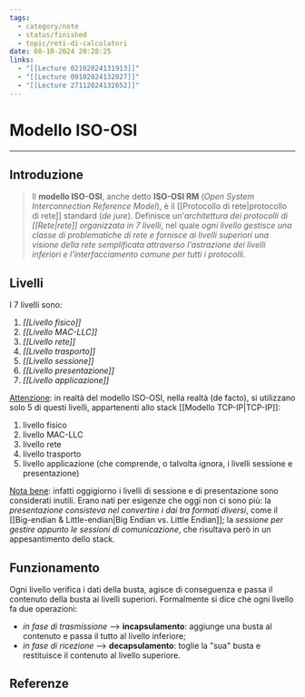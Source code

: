 ```yaml
---
tags:
  - category/note
  - status/finished
  - topic/reti-di-calcolatori
date: 08-10-2024 20:28:25
links:
  - "[[Lecture 02102024131913]]"
  - "[[Lecture 09102024132027]]"
  - "[[Lecture 27112024132652]]"
---
```

# Modello ISO-OSI
---
## Introduzione
> Il **modello ISO-OSI**, anche detto **ISO-OSI RM** (_Open System Interconnection Reference Model_), è il [[Protocollo di rete|protocollo di rete]] standard (_de jure_). Definisce un'_architettura dei protocolli di [[Rete|rete]] organizzata in 7 livelli_, nel quale _ogni livello gestisce una classe di problematiche di rete e fornisce ai livelli superiori una visione della rete semplificata attraverso l'astrazione dei livelli inferiori e l'interfacciamento comune per tutti i protocolli_.

## Livelli
I 7 livelli sono:
1. _[[Livello fisico]]_
2. _[[Livello MAC-LLC]]_
3. _[[Livello rete]]_
4. _[[Livello trasporto]]_
5. _[[Livello sessione]]_
6. _[[Livello presentazione]]_
7. _[[Livello applicazione]]_

<u>Attenzione</u>: in realtà del modello ISO-OSI, nella realtà (de facto), si utilizzano solo 5 di questi livelli, appartenenti allo stack [[Modello TCP-IP|TCP-IP]]:
1. livello fisico
2. livello MAC-LLC
3. livello rete
4. livello trasporto
5. livello applicazione (che comprende, o talvolta ignora, i livelli sessione e presentazione)

<u>Nota bene</u>: infatti oggigiorno i livelli di sessione e di presentazione sono considerati inutili. Erano nati per esigenze che oggi non ci sono più: la _presentazione consisteva nel convertire i dai tra formati diversi_, come il [[Big-endian & Little-endian|Big Endian vs. Little Endian]]; la _sessione per gestire appunto le sessioni di comunicazione_, che risultava però in un appesantimento dello stack.

## Funzionamento
Ogni livello verifica i dati della busta, agisce di conseguenza e passa il contenuto della busta ai livelli superiori. Formalmente si dice che ogni livello fa due operazioni:
- _in fase di trasmissione_ --> **incapsulamento**: aggiunge una busta al contenuto e passa il tutto al livello inferiore;
- _in fase di ricezione_ --> **decapsulamento**: toglie la "sua" busta e restituisce il contenuto al livello superiore.

## Referenze